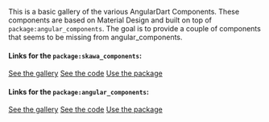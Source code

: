 This is a basic gallery of the various AngularDart Components. These components are based on Material Design
and built on top of `package:angular_components`. The goal is to provide a couple of components that seems to be missing from angular_components.

#### Links for the `package:skawa_components`:

[See the gallery](https://skawa-universe.github.io/skawa_components_example/)
[See the code](https://github.com/skawa-universe/skawa_components_example/blob/master/web/index.html)
[Use the package](https://github.com/skawa-universe/skawa_components)

#### Links for the `package:angular_components`:

[See the gallery](https://dart-lang.github.io/angular_components_example/)
[See the code](https://github.com/dart-lang/angular_components_example/blob/master/lib/app_component.html)
[Use the package](https://pub.dartlang.org/packages/angular_components)
